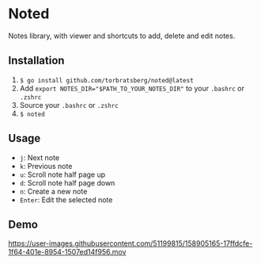 # Noted

Notes library, with viewer and shortcuts to add, delete and edit notes.

## Installation

1. `$ go install github.com/torbratsberg/noted@latest`
2. Add `export NOTES_DIR="$PATH_TO_YOUR_NOTES_DIR"` to your `.bashrc` or `.zshrc`
3. Source your `.bashrc` or `.zshrc`
4. `$ noted`

## Usage

- `j`: Next note
- `k`: Previous note
- `u`: Scroll note half page up
- `d`: Scroll note half page down
- `n`: Create a new note
- `Enter`: Edit the selected note

## Demo

https://user-images.githubusercontent.com/51199815/158905165-17ffdcfe-1f64-401e-8954-1507ed14f956.mov
